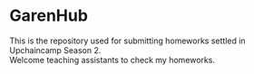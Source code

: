 # GarenHub
This is the repository used for submitting homeworks settled in Upchaincamp Season 2.<br>
Welcome teaching assistants to check my homeworks. 
